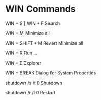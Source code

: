 WIN Commands
============

WIN + S	| WIN + F	Search

WIN + M		Minimize all

WIN + SHIFT + M Revert Minimize all

WIN + R		Run ...

WIN + E		Explorer

WIN + BREAK	Dialog for System Properties


shutdown /s /t 0	Shutdown

shutdown /r /t 0	Restart
